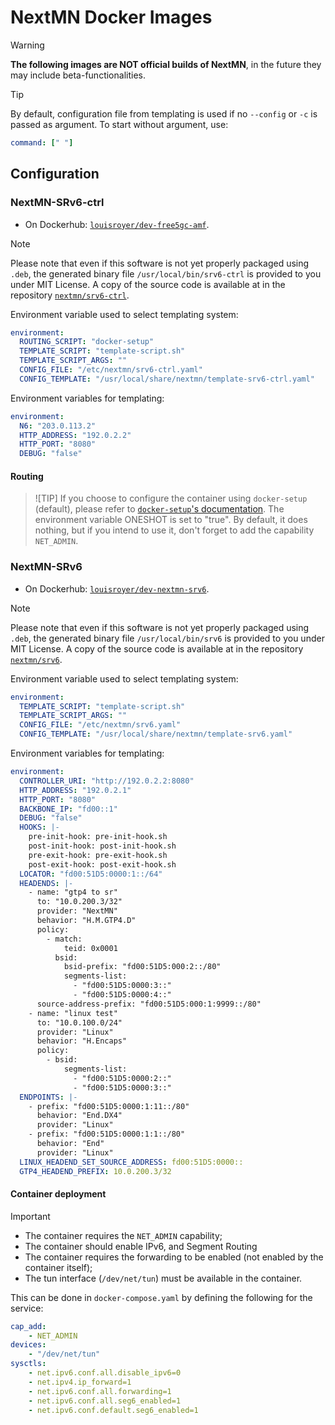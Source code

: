# NextMN Docker Images
> [!WARNING]
> **The following images are NOT official builds of NextMN**, in the future they may include beta-functionalities.

> [!TIP]
> By default, configuration file from templating is used if no `--config` or `-c` is passed as argument. To start without argument, use:
> ```yaml
> command: [" "]
> ```

## Configuration
### NextMN-SRv6-ctrl
- On Dockerhub: [`louisroyer/dev-free5gc-amf`](https://hub.docker.com/r/louisroyer/dev-nextmn-srv6-ctrl).

> [!NOTE]
> Please note that even if this software is not yet properly packaged using `.deb`, the generated binary file `/usr/local/bin/srv6-ctrl` is provided to you under MIT License.
> A copy of the source code is available at in the repository [`nextmn/srv6-ctrl`](https://github.com/nextmn/srv6-ctrl).

Environment variable used to select templating system:
```yaml
environment:
  ROUTING_SCRIPT: "docker-setup"
  TEMPLATE_SCRIPT: "template-script.sh"
  TEMPLATE_SCRIPT_ARGS: ""
  CONFIG_FILE: "/etc/nextmn/srv6-ctrl.yaml"
  CONFIG_TEMPLATE: "/usr/local/share/nextmn/template-srv6-ctrl.yaml"
```

Environment variables for templating:
```yaml
environment:
  N6: "203.0.113.2"
  HTTP_ADDRESS: "192.0.2.2"
  HTTP_PORT: "8080"
  DEBUG: "false"
```

#### Routing
> ![TIP]
> If you choose to configure the container using `docker-setup` (default), please refer to [`docker-setup`'s documentation](https://github.com/louisroyer/docker-setup). The environment variable ONESHOT is set to "true".
> By default, it does nothing, but if you intend to use it, don't forget to add the capability `NET_ADMIN`.


### NextMN-SRv6
- On Dockerhub: [`louisroyer/dev-nextmn-srv6`](https://hub.docker.com/r/louisroyer/dev-nextmn-srv6).

> [!NOTE]
> Please note that even if this software is not yet properly packaged using `.deb`, the generated binary file `/usr/local/bin/srv6` is provided to you under MIT License.
> A copy of the source code is available at in the repository [`nextmn/srv6`](https://github.com/nextmn/srv6).


Environment variable used to select templating system:
```yaml
environment:
  TEMPLATE_SCRIPT: "template-script.sh"
  TEMPLATE_SCRIPT_ARGS: ""
  CONFIG_FILE: "/etc/nextmn/srv6.yaml"
  CONFIG_TEMPLATE: "/usr/local/share/nextmn/template-srv6.yaml"
```

Environment variables for templating:
```yaml
environment:
  CONTROLLER_URI: "http://192.0.2.2:8080"
  HTTP_ADDRESS: "192.0.2.1"
  HTTP_PORT: "8080"
  BACKBONE_IP: "fd00::1"
  DEBUG: "false"
  HOOKS: |-
    pre-init-hook: pre-init-hook.sh
    post-init-hook: post-init-hook.sh
    pre-exit-hook: pre-exit-hook.sh
    post-exit-hook: post-exit-hook.sh
  LOCATOR: "fd00:51D5:0000:1::/64"
  HEADENDS: |-
    - name: "gtp4 to sr"
      to: "10.0.200.3/32"
      provider: "NextMN"
      behavior: "H.M.GTP4.D"
      policy:
        - match:
            teid: 0x0001
          bsid:
            bsid-prefix: "fd00:51D5:000:2::/80"
            segments-list:
              - "fd00:51D5:0000:3::"
              - "fd00:51D5:0000:4::"
      source-address-prefix: "fd00:51D5:000:1:9999::/80"
    - name: "linux test"
      to: "10.0.100.0/24"
      provider: "Linux"
      behavior: "H.Encaps"
      policy:
        - bsid:
            segments-list:
              - "fd00:51D5:0000:2::"
              - "fd00:51D5:0000:3::"
  ENDPOINTS: |-
    - prefix: "fd00:51D5:0000:1:11::/80"
      behavior: "End.DX4"
      provider: "Linux"
    - prefix: "fd00:51D5:0000:1:1::/80"
      behavior: "End"
      provider: "Linux"
  LINUX_HEADEND_SET_SOURCE_ADDRESS: fd00:51D5:0000::
  GTP4_HEADEND_PREFIX: 10.0.200.3/32
```

#### Container deployment
> [!IMPORTANT]
> - The container requires the `NET_ADMIN` capability;
> - The container should enable IPv6, and Segment Routing
> - The container requires the forwarding to be enabled (not enabled by the container itself);
> - The tun interface (`/dev/net/tun`) must be available in the container.

This can be done in `docker-compose.yaml` by defining the following for the service:

```yaml
cap_add:
    - NET_ADMIN
devices:
    - "/dev/net/tun"
sysctls:
    - net.ipv6.conf.all.disable_ipv6=0
    - net.ipv4.ip_forward=1
    - net.ipv6.conf.all.forwarding=1
    - net.ipv6.conf.all.seg6_enabled=1
    - net.ipv6.conf.default.seg6_enabled=1
```
